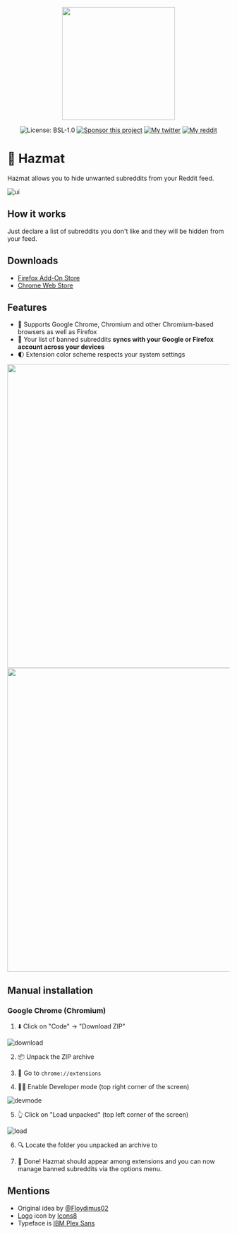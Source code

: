 <p align="center"><img width="256" alt="" src="https://user-images.githubusercontent.com/14220138/117668177-36a5a180-b195-11eb-970d-2ade16c8ef48.png"></p>
<p align="center">
 <img alt="License: BSL-1.0" src="https://img.shields.io/github/license/mvoloskov/hazmat?color=brightgreen">
 <a href="https://www.buymeacoffee.com/mvoloskov"><img alt="Sponsor this project" src="https://img.shields.io/badge/-sponsor-ffdd00?logo=buy-me-a-coffee&logoColor=black"></a>
 <a href="https://github.io/mvoloskov><img alt="My github" src="https://img.shields.io/github/followers/mvoloskov?style=social"></a>
 <a href="https://twitter.com/intent/user?screen_name=mvoloskov"><img alt="My twitter" src="https://img.shields.io/twitter/follow/mvoloskov?style=social"></a>
 <a href="https://www.reddit.com/user/uyouthe"><img alt="My reddit" src="https://img.shields.io/reddit/user-karma/combined/uyouthe?style=social"></a>
</p>

# 🥽 Hazmat 
Hazmat allows you to hide unwanted subreddits from your Reddit feed.

![ui](https://user-images.githubusercontent.com/14220138/117666908-dd893e00-b193-11eb-922d-a3073c17a8f3.gif)

## How it works
Just declare a list of subreddits you don't like and they will be hidden from your feed.

## Downloads

- [Firefox Add-On Store](https://addons.mozilla.org/en-US/firefox/addon/hazmat)
- [Chrome Web Store](https://chrome.google.com/webstore/detail/hazmat/nhpckifafnnkgkoecinonhlongfclakm)

## Features

- 🧤 Supports Google Chrome, Chromium and other Chromium-based browsers as well as Firefox
- 💫 Your list of banned subreddits **syncs with your Google or Firefox account across your devices**
- 🌓 Extension color scheme respects your system settings

<img width="688" alt="" src="https://user-images.githubusercontent.com/14220138/117667223-36f16d00-b194-11eb-922a-1e882bee0ab3.png">

<img width="688" alt="" src="https://user-images.githubusercontent.com/14220138/117667251-3ce74e00-b194-11eb-9993-434fe9c99a78.png">

## Manual installation

### Google Chrome (Chromium)

1. ⬇️ Click on "Code" → "Download ZIP"

![download](https://user-images.githubusercontent.com/14220138/117636725-a2294800-b170-11eb-808b-dbbe280b09ae.gif)

2. 📦 Unpack the ZIP archive

3. 🧩 Go to `chrome://extensions`
 
4. 🧑‍💻 Enable Developer mode (top right corner of the screen)

![devmode](https://user-images.githubusercontent.com/14220138/117636869-c422ca80-b170-11eb-96a0-db2a85b0e591.gif)

5. 👆 Click on "Load unpacked" (top left corner of the screen)

![load](https://user-images.githubusercontent.com/14220138/117636910-cd139c00-b170-11eb-9bc6-4a48621b9076.gif)

6. 🔍 Locate the folder you unpacked an archive to

7. 🥰 Done! Hazmat should appear among extensions and you can now manage banned subreddits via the options menu.

## Mentions

- Original idea by [@Floydimus02](https://github.com/Floydimus02)
- [Logo](https://icons8.com/icons/set/ski-goggles) icon by [Icons8](https://icons8.com)
- Typeface is [IBM Plex Sans](https://fonts.google.com/specimen/IBM+Plex+Sans)  
